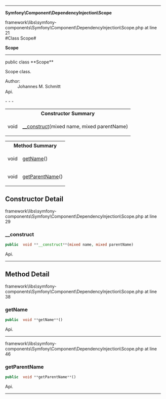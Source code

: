 - - -

**Symfony\Component\DependencyInjection\Scope**
<div class="location">framework\libs\symfony-components\Symfony\Component\DependencyInjection\Scope.php at line 21</div>
#Class Scope#

**Scope**


- - -

<p class="signature">public  class **Scope**</p>

<div class="comment" id="overview_description"><p>Scope class.</p></div>

<dl>
<dt>Author:</dt>
<dd>Johannes M. Schmitt <schmittjoh@gmail.com></dd>
<dt>Api.</dt>
</dl>
- - -

<table id="summary_constructor">
<tr><th colspan="2">Constructor Summary</th></tr>
<tr>
<td class="type"> void</td>
<td class="description"><p class="name"><a href="#__construct">__construct</a>(mixed name, mixed parentName)</p><p class="description"></p></td>
</tr>
</table>

<table id="summary_method">
<tr><th colspan="2">Method Summary</th></tr>
<tr>
<td class="type"> void</td>
<td class="description"><p class="name"><a href="#getName">getName</a>()</p><p class="description"></p></td>
</tr>
<tr>
<td class="type"> void</td>
<td class="description"><p class="name"><a href="#getParentName">getParentName</a>()</p><p class="description"></p></td>
</tr>
</table>

<h2 id="detail_method">Constructor Detail</h2>
<div class="location">framework\libs\symfony-components\Symfony\Component\DependencyInjection\Scope.php at line 29</div>
<h3 id="__construct()">__construct</h3>

```php
public  void **__construct**(mixed name, mixed parentName)
```
<div class="details">
<p></p><dl>
<dt>Api.</dt>
</dl>
</div>

- - -

<h2 id="detail_method">Method Detail</h2>
<div class="location">framework\libs\symfony-components\Symfony\Component\DependencyInjection\Scope.php at line 38</div>
<h3 id="getName()">getName</h3>

```php
public  void **getName**()
```
<div class="details">
<p></p><dl>
<dt>Api.</dt>
</dl>
</div>

- - -

<div class="location">framework\libs\symfony-components\Symfony\Component\DependencyInjection\Scope.php at line 46</div>
<h3 id="getParentName()">getParentName</h3>

```php
public  void **getParentName**()
```
<div class="details">
<p></p><dl>
<dt>Api.</dt>
</dl>
</div>

- - -

